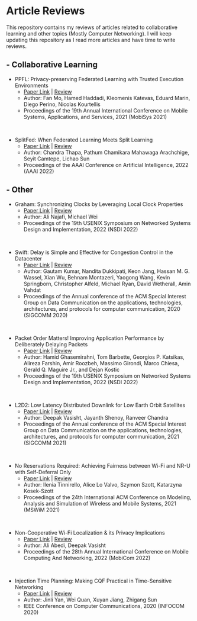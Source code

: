 # Article Reviews
This repository contains my reviews of articles related to collaborative learning and other topics (Mostly Computer Networking). I will keep updating this repository as I read more articles and have time to write reviews.

## - Collaborative Learning
- PPFL: Privacy-preserving Federated Learning with Trusted Execution Environments
    - [Paper Link](https://dl.acm.org/doi/10.1145/3458864.3466628) | [Review](./Review_PPFL.pdf)
    - Author: Fan Mo, Hamed Haddadi, Kleomenis Katevas, Eduard Marin, Diego Perino, Nicolas Kourtellis
    - Proceedings of the 19th Annual International Conference on Mobile Systems, Applications, and Services, 2021 (MobiSys 2021)
<br />

- SplitFed: When Federated Learning Meets Split Learning
    - [Paper Link](https://ojs.aaai.org/index.php/AAAI/article/view/20825) | [Review](./Review_SplitFed.pdf)
    - Author: Chandra Thapa, Pathum Chamikara Mahawaga Arachchige, Seyit Camtepe, Lichao Sun
    - Proceedings of the AAAI Conference on Artificial Intelligence, 2022 (AAAI 2022)


## - Other
- Graham: Synchronizing Clocks by Leveraging Local Clock Properties
    - [Paper Link](https://www.usenix.org/conference/nsdi22/presentation/najafi) | [Review](./Review_Graham.pdf)
    - Author: Ali Najafi, Michael Wei
    - Proceedings of the 19th USENIX Symposium on Networked Systems Design and Implementation, 2022 (NSDI 2022)
<br />

- Swift: Delay is Simple and Effective for Congestion Control in the Datacenter
    - [Paper Link](https://dl.acm.org/doi/10.1145/3387514.3406591) | [Review](./Review_Swift.pdf)
    - Author: Gautam Kumar, Nandita Dukkipati, Keon Jang, Hassan M. G. Wassel, Xian Wu, Behnam Montazeri, Yaogong Wang, Kevin Springborn, Christopher Alfeld, Michael Ryan, David Wetherall, Amin Vahdat
    - Proceedings of the Annual conference of the ACM Special Interest Group on Data Communication on the applications, technologies, architectures, and protocols for computer communication, 2020 (SIGCOMM 2020)
<br />

- Packet Order Matters! Improving Application Performance by Deliberately Delaying Packets
    - [Paper Link](https://www.usenix.org/conference/nsdi22/presentation/ghasemirahni) | [Review](./Review_PackOrdMatter.pdf)
    - Author: Hamid Ghasemirahni, Tom Barbette, Georgios P. Katsikas, Alireza Farshin, Amir Roozbeh, Massimo Girondi, Marco Chiesa, Gerald Q. Maguire Jr., and Dejan Kostic
    - Proceedings of the 19th USENIX Symposium on Networked Systems Design and Implementation, 2022 (NSDI 2022)
<br />

- L2D2: Low Latency Distributed Downlink for Low Earth Orbit Satellites
    - [Paper Link](https://dl.acm.org/doi/10.1145/3452296.3472932) | [Review](./Review_L2D2.pdf)
    - Author: Deepak Vasisht, Jayanth Shenoy, Ranveer Chandra
    - Proceedings of the Annual conference of the ACM Special Interest Group on Data Communication on the applications, technologies, architectures, and protocols for computer communication, 2021 (SIGCOMM 2021)
<br />

- No Reservations Required: Achieving Fairness between Wi-Fi and NR-U with Self-Deferral Only
    - [Paper Link](https://dl.acm.org/doi/abs/10.1145/3479239.3485680) | [Review](./Review_NoReserve.pdf)
    - Author: Ilenia Tinnirello, Alice Lo Valvo, Szymon Szott, Katarzyna Kosek-Szott
    - Proceedings of the 24th International ACM Conference on Modeling, Analysis and Simulation of Wireless and Mobile Systems, 2021 (MSWiM 2021)
<br />

- Non-Cooperative Wi-Fi Localization & its Privacy Implications
    - [Paper Link](https://dl.acm.org/doi/abs/10.1145/3495243.3560530) | [Review](./Review_NonCoopWiFi.pdf)
    - Author: Ali Abedi, Deepak Vasisht 
    - Proceedings of the 28th Annual International Conference on Mobile Computing And Networking, 2022 (MobiCom 2022)
<br />

- Injection Time Planning: Making CQF Practical in Time-Sensitive Networking
    - [Paper Link](https://ieeexplore.ieee.org/document/9155434) | [Review](./Review_InjectTimePlan.pdf)
    - Author: Jinli Yan, Wei Quan, Xuyan Jiang, Zhigang Sun
    - IEEE Conference on Computer Communications, 2020 (INFOCOM 2020)